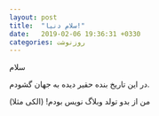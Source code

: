 ```yaml
---
layout: post
title:  "سلام دنیا!"
date:   2019-02-06 19:36:31 +0330
categories: روزنوشت
---
```

سلام

در این تاریخ بنده حقیر دیده به جهان گشودم.

من از بدو تولد وبلاگ نویس بودم! (الکی مثلا)

